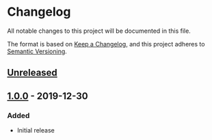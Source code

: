 # Changelog
All notable changes to this project will be documented in this file.

The format is based on [Keep a Changelog](https://keepachangelog.com/en/1.0.0/),
and this project adheres to [Semantic Versioning](https://semver.org/spec/v2.0.0.html).

## [Unreleased]

## [1.0.0] - 2019-12-30
### Added
- Initial release

[Unreleased]: https://github.com/troyready/serverless-artifact-cacher/compare/v1.0.0...HEAD
[1.0.0]: https://github.com/troyready/serverless-artifact-cacher/releases/tag/v1.0.0
